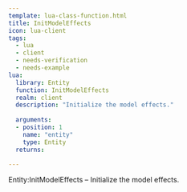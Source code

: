 ```yaml
---
template: lua-class-function.html
title: InitModelEffects
icon: lua-client
tags:
  - lua
  - client
  - needs-verification
  - needs-example
lua:
  library: Entity
  function: InitModelEffects
  realm: client
  description: "Initialize the model effects."
  
  arguments:
  - position: 1
    name: "entity"
    type: Entity
  returns:
    
---
```


<div class="lua__search__keywords">
Entity:InitModelEffects &#x2013; Initialize the model effects.
</div>
